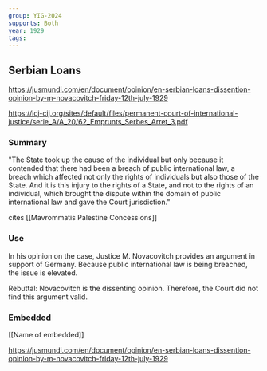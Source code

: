 ```yaml
---
group: YIG-2024
supports: Both
year: 1929
tags:
---
```

## Serbian Loans

https://jusmundi.com/en/document/opinion/en-serbian-loans-dissention-opinion-by-m-novacovitch-friday-12th-july-1929

https://icj-cij.org/sites/default/files/permanent-court-of-international-justice/serie_A/A_20/62_Emprunts_Serbes_Arret_3.pdf


### Summary

"The State took up the cause of the individual but only because it contended that there had been a breach of public international law, a breach which affected not only the rights of individuals but also those of the State. And it is this injury to the rights of a State, and not to the rights of an individual, which brought the dispute within the domain of public international law and gave the Court jurisdiction."

cites [[Mavrommatis Palestine Concessions]]
### Use

In his opinion on the case, Justice M. Novacovitch provides an argument in support of Germany. Because public international law is being breached, the issue is elevated.

Rebuttal:
Novacovitch is the dissenting opinion. Therefore, the Court did not find this argument valid.

### Embedded

[[Name of embedded]]

https://jusmundi.com/en/document/opinion/en-serbian-loans-dissention-opinion-by-m-novacovitch-friday-12th-july-1929